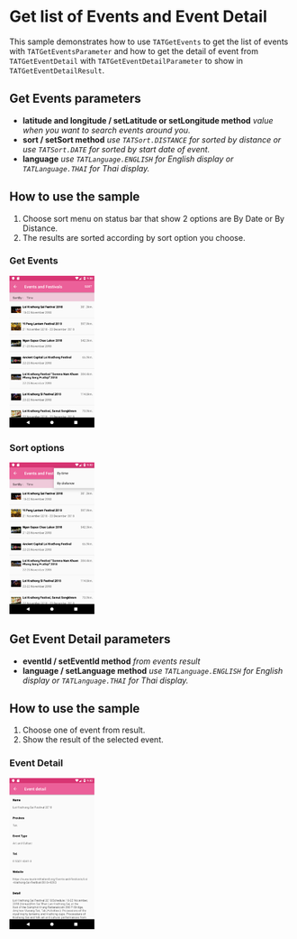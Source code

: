# Get list of Events and Event Detail <a name="Events and Festivals"></a>

This sample demonstrates how to use `TATGetEvents` to get the list of events with `TATGetEventsParameter` and how to get the detail of event from `TATGetEventDetail` with `TATGetEventDetailParameter` to show in `TATGetEventDetailResult`.

## Get Events parameters
 * **latitude and longitude / setLatitude or setLongitude method** *value when you want to search events around you.*
 * **sort / setSort method** *use `TATSort.DISTANCE` for sorted by distance or use `TATSort.DATE` for sorted by start date of event.*
 * **language** *use `TATLanguage.ENGLISH` for English display or `TATLanguage.THAI` for Thai display.*

## How to use the sample
 1. Choose sort menu on status bar that show 2 options are By Date or By Distance.
 2. The results are sorted according by sort option you choose.


### Get Events
<img src="GetEvents_android.png" width="30%">

### Sort options
<img src="SortOptions_android.png" width="30%">

## Get Event Detail parameters
 * **eventId / setEventId method** *from events result*
 * **language / setLanguage method** *use `TATLanguage.ENGLISH` for English display or `TATLanguage.THAI` for Thai display.*

## How to use the sample
 1. Choose one of event from result.
 2. Show the result of the selected event.

### Event Detail
<img src="EventDetail_android.png" width="30%">
